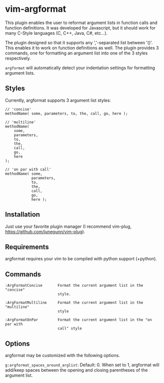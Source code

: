 vim-argformat
=============

This plugin enables the user to reformat argument lists in function
calls and function definitions. It was developed for Javascript, but it should
work for many C-Style languages (C, C++, Java, C#, etc...).

The plugin designed so that it supports any ','-separated list between '()'.
This enables it to work on function definitions as well. The plugin provides 3
commands, one for formatting an argument list into one of the 3 styles
respectively.

`argformat` will automatically detect your indentation settings for formatting
argument lists.


Styles
------

Currently, argformat supports 3 argument list styles:

    // 'concise'
    methodName( some, parameters, to, the, call, go, here );

    // 'multiline'
    methodName(
        some,
        parameters,
        to,
        the,
        call,
        go,
        here
    );

    // 'on par with call'
    methodName( some,
                parameters,
                to,
                the,
                call,
                go,
                here );

Installation
------------

Just use your favorite plugin manager (I recommend vim-plug,
https://github.com/junegunn/vim-plug).

Requirements
------------

argformat requires your vim to be compiled with python support (+python).

Commands
--------

    :ArgFormatConcise       Format the current argument list in the "concise"
                            style.

    :ArgFormatMultiline     Format the current argument list in the "multiline"
                            style

    :ArgFormatOnPar         Format the current argument list in the "on par with
                            call" style

Options
-------

argformat may be customized with the following options.


`g:argformat_spaces_around_arglist`: Default: 0. When set to 1, argformat will
add/keep spaces between the opening and closing parentheses of the argument
list.

